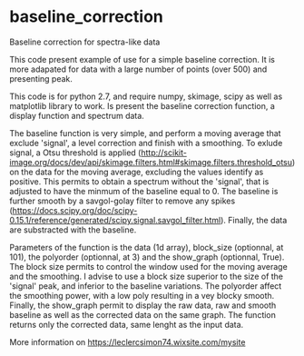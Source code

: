 # baseline_correction
Baseline correction for spectra-like data

This code present example of use for a simple baseline correction.
It is more adapated for data with a large number of points (over 500) and presenting peak.

This code is for python 2.7, and require numpy, skimage, scipy as well as matplotlib library to work.
Is present the baseline correction function, a display function and spectrum data.

The baseline function is very simple, and perform a moving average that exclude 'signal', a level correction and finish with a smoothing.
To exlude signal, a Otsu threshold is applied (http://scikit-image.org/docs/dev/api/skimage.filters.html#skimage.filters.threshold_otsu) on the data for the moving average, excluding the values identify as positive. This permits to obtain a spectrum without the 'signal', that is adjusted to have the minmum of the baseline equal to 0. The baseline is further smooth by a savgol-golay filter to remove any spikes (https://docs.scipy.org/doc/scipy-0.15.1/reference/generated/scipy.signal.savgol_filter.html). Finally, the data are substracted with the baseline.

Parameters of the function is the data (1d array), block_size (optionnal, at 101), the polyorder (optionnal, at 3) and the show_graph (optionnal, True). The block size permits to control the window used for the moving average and the smoothing. I advise to use a block size superior to the size of the 'signal' peak, and inferior to the baseline variations. The polyorder affect the smoothing power, with a low poly resulting in a vey blocky smooth. Finally, the show_graph permit to display the raw data, raw and smooth baseline as well as the corrected data on the same graph.
The function returns only the corrected data, same lenght as the input data.

More information on https://leclercsimon74.wixsite.com/mysite
